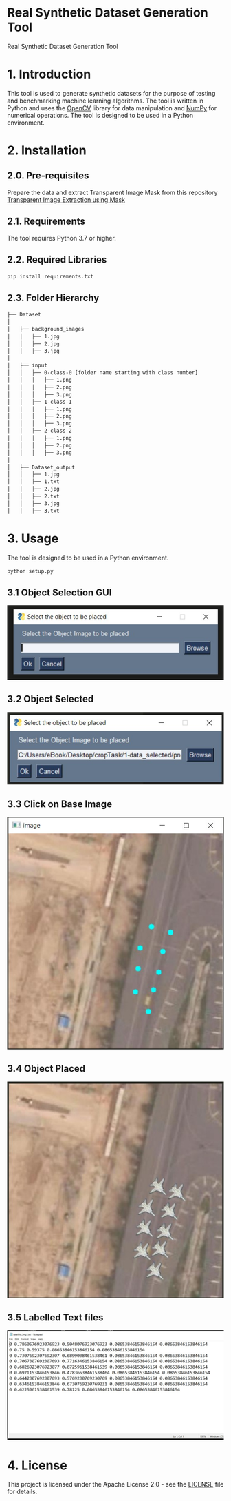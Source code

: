 # Real Synthetic Dataset Generation Tool
 Real Synthetic Dataset Generation Tool

# 1. Introduction
This tool is used to generate synthetic datasets for the purpose of testing and benchmarking machine learning algorithms. The tool is written in Python and uses the [OpenCV](https://opencv.org/) library for data manipulation and [NumPy](https://numpy.org/) for numerical operations. The tool is designed to be used in a Python environment.

# 2. Installation

## 2.0. Pre-requisites
Prepare the data and extract Transparent Image Mask from this repository [Transparent Image Extraction using Mask](https://github.com/theshahzaib/Transparent-Image-Extraction-using-Mask.git)

## 2.1. Requirements
The tool requires Python 3.7 or higher.

## 2.2. Required Libraries
```bash
pip install requirements.txt
```

## 2.3. Folder Hierarchy
```bash
├── Dataset
│
│   ├── background_images
│   │   ├── 1.jpg
│   │   ├── 2.jpg
│   │   ├── 3.jpg
│   
│   ├── input
│   │   ├── 0-class-0 [folder name starting with class number]
│   │   │   ├── 1.png
│   │   │   ├── 2.png
│   │   │   ├── 3.png
│   │   ├── 1-class-1
│   │   │   ├── 1.png
│   │   │   ├── 2.png
│   │   │   ├── 3.png
│   │   ├── 2-class-2
│   │   │   ├── 1.png
│   │   │   ├── 2.png
│   │   │   ├── 3.png
│   
│   ├── Dataset_output
│   │   ├── 1.jpg
│   │   ├── 1.txt
│   │   ├── 2.jpg
│   │   ├── 2.txt
│   │   ├── 3.jpg
│   │   ├── 3.txt
```


# 3. Usage
The tool is designed to be used in a Python environment. 

```bash
python setup.py
```

## 3.1 Object Selection GUI

![](./snips/obj_selection_gui.jpg)

## 3.2 Object Selected

![](./snips/obj_selection_gui_selected.jpg)

## 3.3 Click on Base Image

![](./snips/clicked.jpg)

## 3.4 Object Placed

![](./snips/data_output.jpg)

## 3.5 Labelled Text files

![](./snips/labels.jpg)

# 4. License
This project is licensed under the Apache License 2.0 - see the [LICENSE](LICENSE) file for details.



